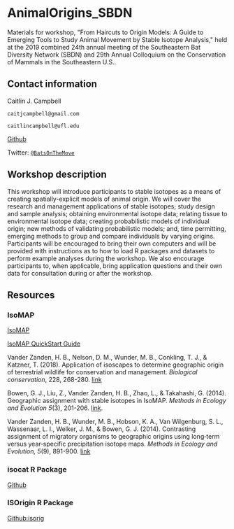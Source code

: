 # AnimalOrigins_SBDN
Materials for workshop, "From Haircuts to Origin Models: A Guide to Emerging Tools to Study Animal Movement by Stable Isotope Analysis," held at the 2019 combined 24th annual meeting of the Southeastern Bat Diversity Network (SBDN) and 29th Annual Colloquium on the Conservation of Mammals in the Southeastern U.S..


## Contact information
Caitlin J. Campbell

`caitjcampbell@gmail.com`

`caitlincampbell@ufl.edu`

[Github](https://github.com/cjcampbell)

Twitter: [`@BatsOnTheMove`](https://twitter.com/BatsOnTheMove)


## Workshop description
This workshop will introduce participants to stable isotopes as a means of creating spatially-explicit models of animal origin. We will cover the research and management applications of stable isotopes; study design and sample analysis; obtaining environmental isotope data; relating tissue to environmental isotope data; creating probabilistic models of individual origin; new methods of validating probabilistic models; and, time permitting, emerging methods to group and compare individuals by varying origins. Participants will be encouraged to bring their own computers and will be provided with instructions as to how to load R packages and datasets to perform example analyses during the workshop. We also encourage participants to, when applicable, bring application questions and their own data for consultation during or after the workshop.


## Resources

### IsoMAP

[IsoMAP](https://isomap.rcac.purdue.edu/isomap/)

[IsoMAP QuickStart Guide](https://isomap.rcac.purdue.edu/isomap/static/docs/170326_IsoMAP_QuickGuide.pdf)

Vander Zanden, H. B., Nelson, D. M., Wunder, M. B., Conkling, T. J., & Katzner, T. (2018). Application of isoscapes to determine geographic origin of terrestrial wildlife for conservation and management. *Biological conservation*, 228, 268-280. [link](https://www.sciencedirect.com/science/article/pii/S0006320718304002)

Bowen, G. J., Liu, Z., Vander Zanden, H. B., Zhao, L., & Takahashi, G. (2014). Geographic assignment with stable isotopes in IsoMAP. *Methods in Ecology and Evolution 5*(3), 201-206. [link](https://isomap.rcac.purdue.edu/isomap/static/docs/Assignment_MEE.pdf).

Vander Zanden, H. B., Wunder, M. B., Hobson, K. A., Van Wilgenburg, S. L., Wassenaar, L. I., Welker, J. M., & Bowen, G. J. (2014). Contrasting assignment of migratory organisms to geographic origins using long‐term versus year‐specific precipitation isotope maps. *Methods in Ecology and Evolution, 5*(9), 891-900. [link](https://besjournals.onlinelibrary.wiley.com/doi/epdf/10.1111/2041-210X.12229)

### isocat R Package

[Github](https://github.com/cjcampbell/isocat)

### ISOrigin R Package
[Github:isorig](https://github.com/SPATIAL-Lab/isorig)